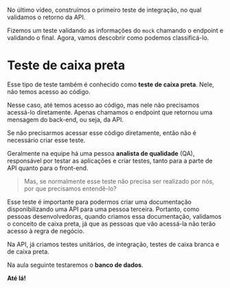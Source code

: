 No último vídeo, construímos o primeiro teste de integração, no qual validamos o retorno da API.

Fizemos um teste validando as informações do `mock` chamando o endpoint e validando o final. Agora, vamos descobrir como podemos classificá-lo.

# Teste de caixa preta

Esse tipo de teste também é conhecido como **teste de caixa preta**. Nele, não temos acesso ao código.

Nesse caso, até temos acesso ao código, mas nele não precisamos acessá-lo diretamente. Apenas chamamos o endpoint que retornou uma mensagem do back-end, ou seja, da API.

Se não precisarmos acessar esse código diretamente, então não é necessário criar esse teste.

Geralmente na equipe há uma pessoa **analista de qualidade** (QA), responsável por testar as aplicações e criar testes, tanto para a parte de API quanto para o front-end.

> Mas, se normalmente esse teste não precisa ser realizado por nós, por que precisamos entendê-lo?

Esse teste é importante para podermos criar uma documentação disponibilizando uma API para uma pessoa terceira. Portanto, como pessoas desenvolvedoras, quando criamos essa documentação, validamos o conceito de caixa preta, já que as pessoas que vão acessá-la não terão acesso à regra de negócio.

Na API, já criamos testes unitários, de integração, testes de caixa branca e de caixa preta.

Na aula seguinte testaremos o **banco de dados**.

**Até lá!**
